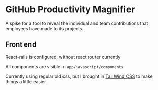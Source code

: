 # GitHub Productivity Magnifier

A spike for a tool to reveal the individual and team contributions that employees have made to its projects.


## Front end
React-rails is configured, without react router currently

All components are visible in `app/javascript/components`

Currently using regular old css, but I brought in [Tail Wind CSS](https://tailwindcss.com/docs/what-is-tailwind/) to make things a little easier
